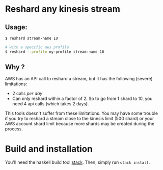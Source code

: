 # Reshard any kinesis stream

## Usage:

```bash
$ reshard stream-name 10

# with a specific aws profile
$ reshard --profile my-profile stream-name 10
```

## Why ?

AWS has an API call to reshard a stream, but it has the following (severe) limitations:
* 2 calls *per day*
* Can only reshard within a factor of 2. So to go from 1 shard to 10, you need 4 api calls (which takes 2 days).

This tools doesn't suffer from these limitations. You may have some trouble if you try to reshard a stream close to the kinesis limit (500 shard) or your AWS account shard limit because more shards may be created during the process.


# Build and installation
You'll need the haskell build tool [stack](https://docs.haskellstack.org/en/stable/GUIDE/#downloading-and-installation). Then, simply run `stack install`.

